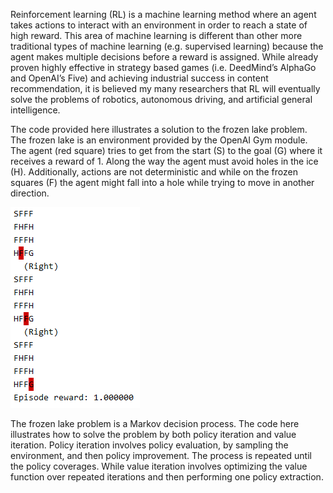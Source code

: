 Reinforcement learning (RL) is a machine learning method where an agent takes actions to interact with an environment in order to reach a state of high reward. This area of machine learning is different than other more traditional types of machine learning (e.g. supervised learning) because the agent makes multiple decisions before a reward is assigned. While already proven highly effective in strategy based games (i.e. DeedMind’s AlphaGo and OpenAI’s Five) and achieving industrial success in content recommendation, it is believed my many researchers that RL will eventually solve the problems of robotics, autonomous driving, and artificial general intelligence.

The code provided here illustrates a solution to the frozen lake problem. The frozen lake is an environment provided by the OpenAI Gym module. The agent (red square) tries to get from the start (S) to the goal (G) where it receives a reward of 1. Along the way the agent must avoid holes in the ice (H). Additionally, actions are not deterministic and while on the frozen squares (F) the agent might fall into a hole while trying to move in another direction.

![Image description]( https://github.com/sterlingrpi/reinforcement_learning/blob/master/frozen_lake_illustration.png)

The frozen lake problem is a Markov decision process. The code here illustrates how to solve the problem by both policy iteration and value iteration. Policy iteration involves policy evaluation, by sampling the environment, and then policy improvement. The process is repeated until the policy coverages. While value iteration involves optimizing the value function over repeated iterations and then performing one policy extraction.
